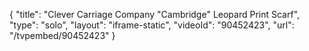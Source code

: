 {
    "title": "Clever Carriage Company \"Cambridge\" Leopard Print Scarf",
    "type": "solo",
    "layout": "iframe-static",
    "videoId": "90452423",
    "url": "\/tvpembed\/90452423"
}